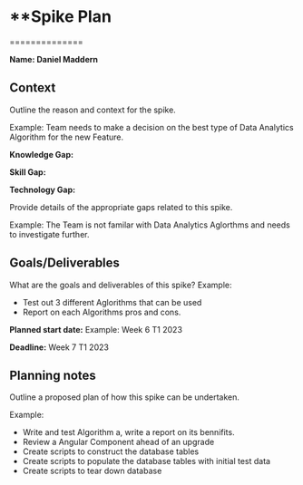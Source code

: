 # \*\*Spike Plan

==============

**Name: Daniel Maddern**

## Context

Outline the reason and context for the spike.

Example: Team needs to make a decision on the best type of Data Analytics Algorithm for the new
Feature.

**Knowledge Gap:**

**Skill Gap:**

**Technology Gap:**

Provide details of the appropriate gaps related to this spike.

Example: The Team is not familar with Data Analytics Aglorthms and needs to investigate further.

## Goals/Deliverables

What are the goals and deliverables of this spike? Example:

- Test out 3 different Aglorithms that can be used
- Report on each Algorithms pros and cons.

**Planned start date:** Example: Week 6 T1 2023

**Deadline:** Week 7 T1 2023

## Planning notes

Outline a proposed plan of how this spike can be undertaken.

Example:

- Write and test Algorithm a, write a report on its bennifits.
- Review a Angular Component ahead of an upgrade
- Create scripts to construct the database tables
- Create scripts to populate the database tables with initial test data
- Create scripts to tear down database
